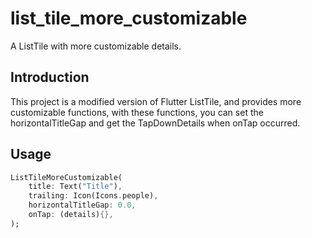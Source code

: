 # list_tile_more_customizable

A ListTile with more customizable details.

## Introduction

This project is a modified version of Flutter ListTile, 
and provides more customizable functions, 
with these functions, 
you can set the horizontalTitleGap 
and get the TapDownDetails when onTap occurred.

## Usage

```dart
ListTileMoreCustomizable(
    title: Text("Title"),
    trailing: Icon(Icons.people),
    horizontalTitleGap: 0.0,
    onTap: (details){},
);
```
